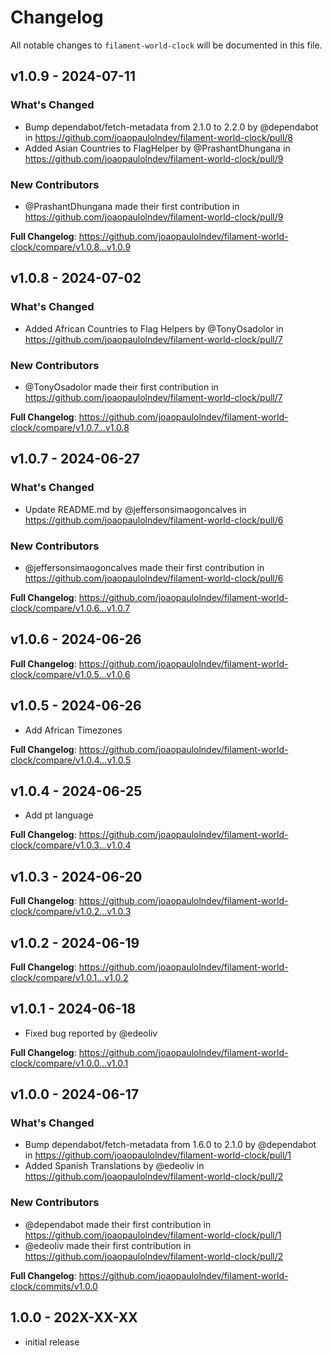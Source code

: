 # Changelog

All notable changes to `filament-world-clock` will be documented in this file.

## v1.0.9 - 2024-07-11

### What's Changed

* Bump dependabot/fetch-metadata from 2.1.0 to 2.2.0 by @dependabot in https://github.com/joaopaulolndev/filament-world-clock/pull/8
* Added Asian Countries to FlagHelper  by @PrashantDhungana in https://github.com/joaopaulolndev/filament-world-clock/pull/9

### New Contributors

* @PrashantDhungana made their first contribution in https://github.com/joaopaulolndev/filament-world-clock/pull/9

**Full Changelog**: https://github.com/joaopaulolndev/filament-world-clock/compare/v1.0.8...v1.0.9

## v1.0.8 - 2024-07-02

### What's Changed

* Added African Countries to Flag Helpers by @TonyOsadolor in https://github.com/joaopaulolndev/filament-world-clock/pull/7

### New Contributors

* @TonyOsadolor made their first contribution in https://github.com/joaopaulolndev/filament-world-clock/pull/7

**Full Changelog**: https://github.com/joaopaulolndev/filament-world-clock/compare/v1.0.7...v1.0.8

## v1.0.7 - 2024-06-27

### What's Changed

* Update README.md by @jeffersonsimaogoncalves in https://github.com/joaopaulolndev/filament-world-clock/pull/6

### New Contributors

* @jeffersonsimaogoncalves made their first contribution in https://github.com/joaopaulolndev/filament-world-clock/pull/6

**Full Changelog**: https://github.com/joaopaulolndev/filament-world-clock/compare/v1.0.6...v1.0.7

## v1.0.6 - 2024-06-26

**Full Changelog**: https://github.com/joaopaulolndev/filament-world-clock/compare/v1.0.5...v1.0.6

## v1.0.5 - 2024-06-26

- Add African Timezones

**Full Changelog**: https://github.com/joaopaulolndev/filament-world-clock/compare/v1.0.4...v1.0.5

## v1.0.4 - 2024-06-25

- Add pt language

**Full Changelog**: https://github.com/joaopaulolndev/filament-world-clock/compare/v1.0.3...v1.0.4

## v1.0.3 - 2024-06-20

**Full Changelog**: https://github.com/joaopaulolndev/filament-world-clock/compare/v1.0.2...v1.0.3

## v1.0.2 - 2024-06-19

**Full Changelog**: https://github.com/joaopaulolndev/filament-world-clock/compare/v1.0.1...v1.0.2

## v1.0.1 - 2024-06-18

- Fixed bug reported by @edeoliv

**Full Changelog**: https://github.com/joaopaulolndev/filament-world-clock/compare/v1.0.0...v1.0.1

## v1.0.0 - 2024-06-17

### What's Changed

* Bump dependabot/fetch-metadata from 1.6.0 to 2.1.0 by @dependabot in https://github.com/joaopaulolndev/filament-world-clock/pull/1
* Added Spanish Translations by @edeoliv in https://github.com/joaopaulolndev/filament-world-clock/pull/2

### New Contributors

* @dependabot made their first contribution in https://github.com/joaopaulolndev/filament-world-clock/pull/1
* @edeoliv made their first contribution in https://github.com/joaopaulolndev/filament-world-clock/pull/2

**Full Changelog**: https://github.com/joaopaulolndev/filament-world-clock/commits/v1.0.0

## 1.0.0 - 202X-XX-XX

- initial release
